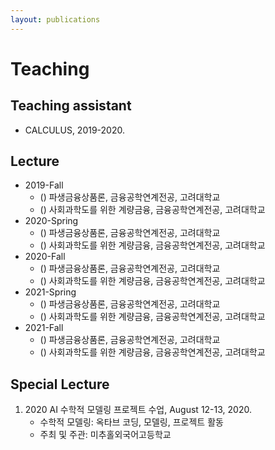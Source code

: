 ```yaml
---
layout: publications
---
```


# Teaching
## Teaching assistant
* CALCULUS, 2019-2020.


## Lecture
* 2019-Fall
  - () 파생금융상품론, 금융공학연계전공, 고려대학교
  - () 사회과학도를 위한 계량금융, 금융공학연계전공, 고려대학교
* 2020-Spring
  - () 파생금융상품론, 금융공학연계전공, 고려대학교
  - () 사회과학도를 위한 계량금융, 금융공학연계전공, 고려대학교
* 2020-Fall
  - () 파생금융상품론, 금융공학연계전공, 고려대학교
  - () 사회과학도를 위한 계량금융, 금융공학연계전공, 고려대학교
* 2021-Spring
  - () 파생금융상품론, 금융공학연계전공, 고려대학교
  - () 사회과학도를 위한 계량금융, 금융공학연계전공, 고려대학교
* 2021-Fall
  - () 파생금융상품론, 금융공학연계전공, 고려대학교
  - () 사회과학도를 위한 계량금융, 금융공학연계전공, 고려대학교


## Special Lecture
1. 2020 AI 수학적 모델링 프로젝트 수업, August 12-13, 2020.
    - 수학적 모델링: 옥타브 코딩, 모델링, 프로젝트 활동
    - 주최 및 주관: 미추홀외국어고등학교
